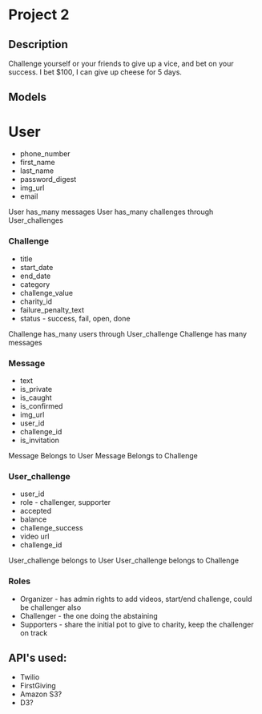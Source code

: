 # Project 2


## Description
Challenge yourself or your friends to give up a vice, and bet on your success. I bet $100, I can give up cheese for 5 days.

## Models

# User
*  phone_number
*  first_name
*  last_name
*  password_digest
*  img_url
*  email

User has_many messages
User has_many challenges through User_challenges

### Challenge
*  title
*  start_date
*  end_date
*  category
*  challenge_value
*  charity_id
*  failure_penalty_text
*  status - success, fail, open, done

Challenge has_many users through User_challenge
Challenge has many messages


### Message
*  text
*  is_private
*  is_caught
*  is_confirmed
*  img_url
*  user_id
*  challenge_id
*  is_invitation

Message Belongs to User
Message Belongs to Challenge

### User_challenge
*  user_id
*  role - challenger, supporter
*  accepted
*  balance
*  challenge_success
*  video url
*  challenge_id

User_challenge belongs to User
User_challenge belongs to Challenge

### Roles
*  Organizer - has admin rights to add videos, start/end challenge, could be challenger also
*  Challenger - the one doing the abstaining
*  Supporters - share the initial pot to give to charity, keep the challenger on track

## API's used:
*  Twilio
*  FirstGiving
*  Amazon S3?
*  D3?



